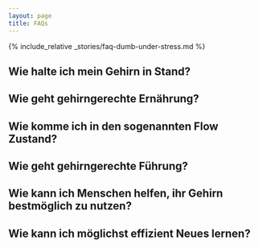 ```yaml
---
layout: page
title: FAQs
---
```


{% include_relative _stories/faq-dumb-under-stress.md %}



## Wie halte ich mein Gehirn in Stand?

## Wie geht gehirngerechte Ernährung?

## Wie komme ich in den sogenannten Flow Zustand?

## Wie geht gehirngerechte Führung?

## Wie kann ich Menschen helfen, ihr Gehirn bestmöglich zu nutzen?

## Wie kann ich möglichst effizient Neues lernen?
